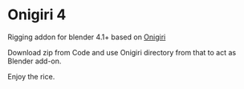 # Onigiri 4

Rigging addon for blender 4.1+ based on [Onigiri](https://github.com/nessaki/Onigiri)

Download zip from Code and use Onigiri directory from that to act as Blender add-on.

Enjoy the rice.
